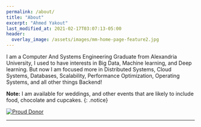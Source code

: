 ```yaml
---
permalink: /about/
title: "About"
excerpt: "Ahmed Yakout"
last_modified_at: 2021-02-17T03:07:13-05:00
header:
  overlay_image: /assets/images/mm-home-page-feature2.jpg
---
```


I am a Computer And Systems Engineering Graduate from Alexandria University, I used to have interests in Big Data, Machine learning, and Deep learning. But now I am focused more in Distributed Systems, Cloud Systems, Databases, Scalability, Performance Optimization, Operating Systems, and all other things Backend!

<!-- I document what I learn in my daily life, and also write about problems that I face and how I solved them, as I believe that this is the best way to guarantee an effective learning and a good, organized reference to look back in the future. -->

**Note:** I am available for weddings, and other events that are likely to include food, chocolate and cupcakes.
{: .notice}

<a href="https://freebsdfoundation.org/donate" target="_blank">
<img src="https://freebsdfoundation.org/wp-content/uploads/2015/12/proud_donor.gif" alt="Proud Donor" title="FreeBSD Foundation Donor" ></a>


---
